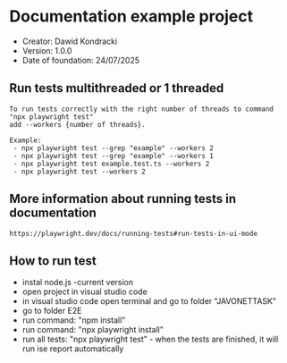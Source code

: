 # Documentation example project

* Creator: Dawid Kondracki
* Version: 1.0.0
* Date of foundation: 24/07/2025

## Run tests multithreaded or 1 threaded

```
To run tests correctly with the right number of threads to command "npx playwright test"
add --workers {number of threads}.

Example:
 - npx playwright test --grep "example" --workers 2
 - npx playwright test --grep "example" --workers 1
 - npx playwright test example.test.ts --workers 2
 - npx playwright test --workers 2
```

## More information about running tests in documentation

```
https://playwright.dev/docs/running-tests#run-tests-in-ui-mode
```

## How to run test
- instal node.js -current version
- open project in visual studio code
- in visual studio code open terminal and go to folder "JAVONETTASK"
- go to folder E2E
- run command: "npm install"
- run command: "npx playwright install"
- run all tests: "npx playwright test" - when the tests are finished, it will run ise report automatically